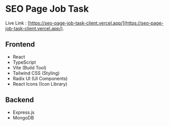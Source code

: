 # SEO Page Job Task

Live Link : [https://seo-page-job-task-client.vercel.app/](https://seo-page-job-task-client.vercel.app/).

## Frontend

- React
- TypeScript
- Vite (Build Tool)
- Tailwind CSS (Styling)
- Radix UI (UI Components)
- React Icons (Icon Library)

## Backend

- Express.js
- MongoDB
